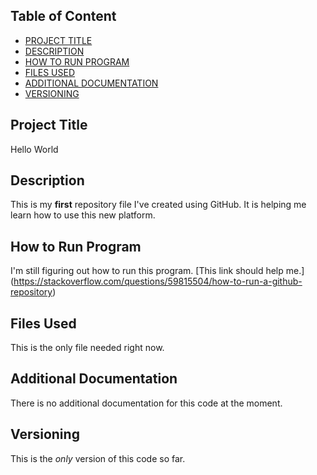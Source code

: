 ## Table of Content
- [PROJECT TITLE](#Project-Title)
- [DESCRIPTION](#Description)
- [HOW TO RUN PROGRAM](#How-to-run-program)
- [FILES USED](#files-used)
- [ADDITIONAL DOCUMENTATION](#additional-documentation)
- [VERSIONING](#versioning)

## Project Title
Hello World

## Description
This is my **first** repository file I've created using GitHub. It is helping me learn how to use this new platform.

## How to Run Program
I'm still figuring out how to run this program. [This link should help me.] (https://stackoverflow.com/questions/59815504/how-to-run-a-github-repository)

## Files Used
This is the only file needed right now.

## Additional Documentation
There is no additional documentation for this code at the moment. 

## Versioning
This is the *only* version of this code so far. 
